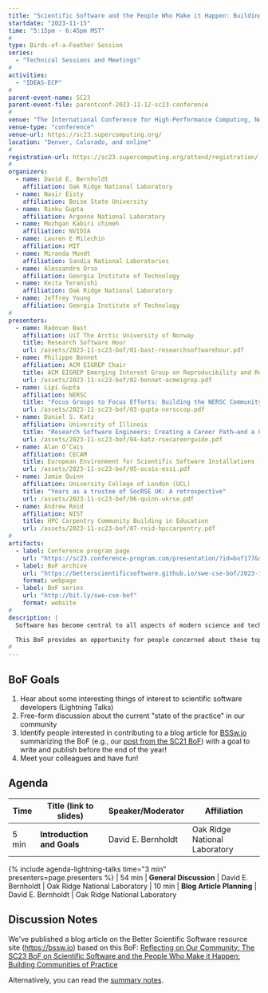 ```yaml
---
title: "Scientific Software and the People Who Make it Happen: Building Communities of Practice"
startdate: "2023-11-15"
time: "5:15pm - 6:45pm MST"
#
type: Birds-of-a-Feather Session 
series: 
  - "Technical Sessions and Meetings"
#
activities:
  - "IDEAS-ECP"
#
parent-event-name: SC23
parent-event-file: parentconf-2023-11-12-sc23-conference
#
venue: "The International Conference for High-Performance Computing, Networking, Storage, and Analysis (SC23)"
venue-type: "conference"
venue-url: https://sc23.supercomputing.org/
location: "Denver, Colorado, and online"
#
registration-url: https://sc23.supercomputing.org/attend/registration/
#
organizers:
  - name: David E. Bernholdt	
    affiliation: Oak Ridge National Laboratory
  - name: Nasir Eisty	
    affiliation: Boise State University
  - name: Rinku Gupta	
    affiliation: Argonne National Laboratory
  - name: Mozhgan Kabiri chimeh	
    affiliation: NVIDIA
  - name: Lauren E Milechin	
    affiliation: MIT
  - name: Miranda Mundt	
    affiliation: Sandia National Laboratories
  - name: Alessandro Orso	
    affiliation: Georgia Institute of Technology
  - name: Keita Teranishi	
    affiliation: Oak Ridge National Laboratory
  - name: Jeffrey Young	
    affiliation: Georgia Institute of Technology
#
presenters:
  - name: Radovan Bast	
    affiliation: UiT The Arctic University of Norway
    title: Research Software Hour
    url: /assets/2023-11-sc23-bof/01-bast-researchsoftwarehour.pdf
  - name: Philippe Bonnet	
    affiliation: ACM EIGREP Chair
    title: ACM EIGREP Emerging Interest Group on Reproducibility and Replicability
    url: /assets/2023-11-sc23-bof/02-bonnet-acmeigrep.pdf
  - name: Lipi Gupta	
    affiliation: NERSC
    title: "Focus Groups to Focus Efforts: Building the NERSC Community of Practice"
    url: /assets/2023-11-sc23-bof/03-gupta-nersccop.pdf
  - name: Daniel S. Katz	
    affiliation: University of Illinois
    title: "Research Software Engineers: Creating a Career Path—and a Career"
    url: /assets/2023-11-sc23-bof/04-katz-rsecareerguide.pdf
  - name: Alan O’Cais	
    affiliation: CECAM
    title: European Environment for Scientific Software Installations (EESSI)
    url: /assets/2023-11-sc23-bof/05-ocais-essi.pdf
  - name: Jamie Quinn	
    affiliation: University College of London (UCL)
    title: "Years as a trustee of SocRSE UK: A retrospective"
    url: /assets/2023-11-sc23-bof/06-quinn-ukrse.pdf
  - name: Andrew Reid	
    affiliation: NIST
    title: HPC Carpentry Community Building in Education
    url: /assets/2023-11-sc23-bof/07-reid-hpccarpentry.pdf
#
artifacts:
  - label: Conference program page
    url: "https://sc23.conference-program.com/presentation/?id=bof177&sess=sess375"
  - label: BoF archive
    url: "https://betterscientificsoftware.github.io/swe-cse-bof/2023-11-sc23-bof"
    format: webpage
  - label: BoF series
    url: "http://bit.ly/swe-cse-bof"
    format: website
#
description: |
  Software has become central to all aspects of modern science and technology. Especially in high-performance computing (HPC) and computational science and engineering (CSE), it is becoming ever-larger and more complex while computer platforms evolve and become more diverse. Simultaneously, the teams behind the software are becoming larger, more technically diverse, and more geographically distributed.

  This BoF provides an opportunity for people concerned about these topics to share existing experiences and activities, discuss how we can improve on them, and share the results. Presentations and discussion notes will be made available at the BoF series website, <http://bit.ly/swe-cse-bof>.
#
---
```

## BoF Goals

1. Hear about some interesting things of interest to scientific software developers (Lightning Talks)
2. Free-form discussion about the current "state of the practice" in our community
3. Identify people interested in contributing to a blog article for [BSSw.io](https://bssw.io) summarizing the BoF (e.g., our [post from the SC21 BoF](https://bssw.io/blog_posts/reflecting-on-our-community-the-sc21-bof-on-software-engineering-and-reuse-in-modeling-simulation-and-data-analytics-for-science-and-engineering)) with a goal to write and publish before the end of the year!
4. Meet your colleagues and have fun!

## Agenda

| Time | Title (link to slides) | Speaker/Moderator | Affiliation
| -----|------------------------|-------------------|------------
| 5 min | **Introduction and Goals** | David E. Bernholdt | Oak Ridge National Laboratory
{% include agenda-lightning-talks time="3 min" presenters=page.presenters %}
| 54 min | **General Discussion** | David E. Bernholdt | Oak Ridge National Laboratory
| 10 min | **Blog Article Planning** | David E. Bernholdt | Oak Ridge National Laboratory

## Discussion Notes

We've published a blog article on the Better Scientific Software resource site (<https://bssw.io>) based on this BoF: [Reflecting on Our Community: The SC23 BoF on Scientific Software and the People Who Make it Happen: Building Communities of Practice](https://bssw.io/blog_posts/reflecting-on-our-community-the-sc23-bof-on-scientific-software-and-the-people-who-make-it-happen-building-communities-of-practice)

Alternatively, you can read the [summary notes](bof-notes).